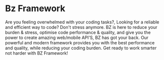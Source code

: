 # Bz Framework
Are you feeling overwhelmed with your coding tasks?,
Looking for a reliable and efficient way to code? Don't stress anymore.
BZ is here to reduce your burden & stress, optimise code performance & quality, and give you the power to create amazing web/mobile API'S, BZ has got your back. 
Our powerful and modern framework provides you with the best performance and quality, while reducing your coding burden. Get ready to work smarter not harder with BZ Framework!